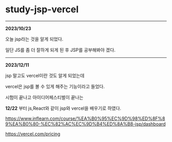 # study-jsp-vercel
_______________________________________________
**2023/10/23**

오늘 jsp라는 것을 알게 되었다.

일단 JS를 좀 더 잘하게 되게 된 후 JSP를 공부해봐야 겠다.

___________________________________________________
**2023/12/11**

jsp 말고도 vercel이란 것도 알게 되었는데

vercel은 jsp를 볼 수 있게 해주는 기능이라고 들었다.

시험이 끝나고 아이디어페스티벌이 끝나는

**12/22** 부터 js,React와 같이 jsp와 vercel을 배우기로 하였다.

https://www.inflearn.com/course/%EA%B0%95%EC%9D%98%ED%8F%89%EA%B0%80-%EC%82%AC%EC%9D%B4%ED%8A%B8-jsp/dashboard

https://vercel.com/pricing
